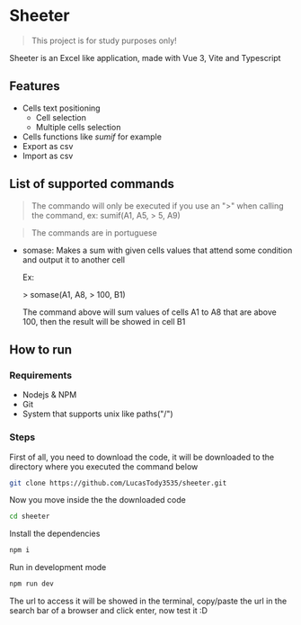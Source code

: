 # Sheeter

> This project is for study purposes only!

Sheeter is an Excel like application, made with Vue 3, Vite and Typescript

## Features

- Cells text positioning
	+ Cell selection
	+ Multiple cells selection
- Cells functions like *sumif* for example
- Export as csv
- Import as csv

## List of supported commands

> The commando will only be executed if you use an ">" when calling the command, ex: sumif(A1, A5, > 5, A9)

> The commands are in portuguese

- somase: Makes a sum with given cells values that attend some condition and output it to another cell

	Ex: 
	
	\> somase(A1, A8, > 100, B1)
	
	The command above will sum values of cells A1 to A8 that are above 100, then the result will be showed in cell B1

## How to run

### Requirements

- Nodejs & NPM
- Git
- System that supports unix like paths("/")

### Steps

First of all, you need to download the code, it will be downloaded to the directory where you executed the command below

``` bash
git clone https://github.com/LucasTody3535/sheeter.git
```

Now you move inside the the downloaded code

``` bash
cd sheeter
```

Install the dependencies

``` bash
npm i
```

Run in development mode

``` bash
npm run dev
```

The url to access it will be showed in the terminal, copy/paste the url in the search bar of a browser and click enter, now test it :D